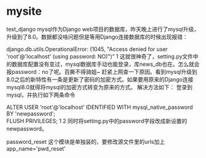 # mysite
test_django
mysql作为Django web项目的数据库，昨天晚上进行了mysql升级，升级到了8.0。数据都没啥问题但是等用Django连接数据库的时候出现报错：

django.db.utils.OperationalError: (1045, "Access denied for user 'root'@'localhost' (using password: NO)")”
1
这就很神奇了，setting.py文件中的数据库配置没有变过，mysql数据库手动也能登录，库news_db也在。怎么就会报password：no了呢。百撕不得骑姐~ 
赶紧上网查一下原因。看到mysql升级到8.0之后的新特性有一条是更新了密码的加密方式。如果要用原来的Django连接mysql8.0就得将mysql的加密方式转变为原来的方式。 
解决方法如下： 
登录到mysql，并执行如下两条命令

ALTER USER 'root'@'localhost' IDENTIFIED WITH mysql_native_password BY 'newpassword';  
FLUSH PRIVILEGES;
1
2
同时将setting.py中的password字段改成新设置的newpassword。

password_reset 这个模块是单独装的，要修改源文件里的urls加上 app_name='pwd_reset'